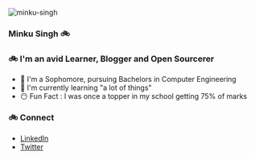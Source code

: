 
![minku-singh](https://user-images.githubusercontent.com/63182924/122111141-02309f80-ce3d-11eb-8290-6dbbde961713.png)

### Minku Singh 🚲

### 🚲 I'm an avid Learner, Blogger and Open Sourcerer
-   🐣 I'm a Sophomore, pursuing Bachelors in Computer Engineering
-   🍯 I'm currently learning "a lot of things"
-   😶 Fun Fact : I was once a topper in my school getting 75% of marks

### 🚲 Connect 
- [LinkedIn](https://www.linkedin.com/in/minku-singh-2943a51a5/) 
- [Twitter](https://twitter.com/minkusingh_) 



